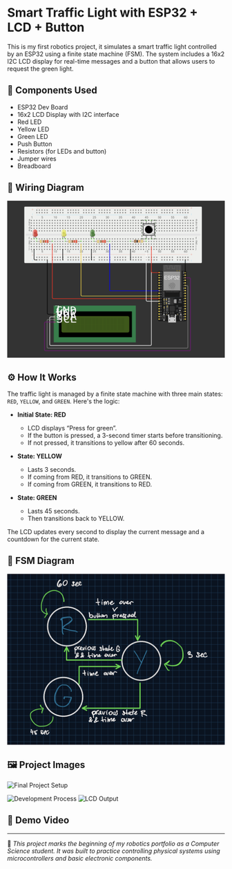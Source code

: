 # Smart Traffic Light with ESP32 + LCD + Button

This is my first robotics project, it simulates a smart traffic light controlled by an ESP32 using a finite state machine (FSM). The system includes a 16x2 I2C LCD display for real-time messages and a button that allows users to request the green light.

## 🚦 Components Used

- ESP32 Dev Board  
- 16x2 LCD Display with I2C interface  
- Red LED  
- Yellow LED  
- Green LED  
- Push Button  
- Resistors (for LEDs and button)  
- Jumper wires  
- Breadboard  

## 🔌 Wiring Diagram

<!-- Replace with your actual diagram -->
![Wiring Diagram](wiring-diagram.png)

## ⚙️ How It Works

The traffic light is managed by a finite state machine with three main states: `RED`, `YELLOW`, and `GREEN`. Here's the logic:

- **Initial State: RED**
  - LCD displays “Press for green”.
  - If the button is pressed, a 3-second timer starts before transitioning.
  - If not pressed, it transitions to yellow after 60 seconds.

- **State: YELLOW**
  - Lasts 3 seconds.
  - If coming from RED, it transitions to GREEN.
  - If coming from GREEN, it transitions to RED.

- **State: GREEN**
  - Lasts 45 seconds.
  - Then transitions back to YELLOW.

The LCD updates every second to display the current message and a countdown for the current state.

## 🧠 FSM Diagram

<!-- You can replace this with a photo of your iPad notes -->
![FSM Diagram](fsm-diagram.png)

## 🖼️ Project Images

<!-- Replace with actual photos -->
![Final Project Setup](final-setup.jpg)
<!-- (optional) -->
![Development Process](process.jpg)
![LCD Output](lcd-screen.jpg)

## 🎥 Demo Video

<!-- Link to your hosted video -->

---

📌 *This project marks the beginning of my robotics portfolio as a Computer Science student. It was built to practice controlling physical systems using microcontrollers and basic electronic components.*
